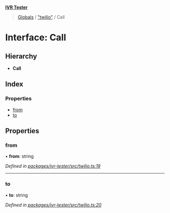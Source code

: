 **[IVR Tester](../README.md)**

> [Globals](../README.md) / ["twilio"](../modules/_twilio_.md) / Call

# Interface: Call

## Hierarchy

* **Call**

## Index

### Properties

* [from](_twilio_.call.md#from)
* [to](_twilio_.call.md#to)

## Properties

### from

•  **from**: string

*Defined in [packages/ivr-tester/src/twilio.ts:19](https://github.com/SketchingDev/ivr-tester/blob/a93dd5f/packages/ivr-tester/src/twilio.ts#L19)*

___

### to

•  **to**: string

*Defined in [packages/ivr-tester/src/twilio.ts:20](https://github.com/SketchingDev/ivr-tester/blob/a93dd5f/packages/ivr-tester/src/twilio.ts#L20)*
